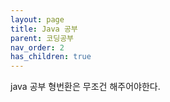 ```yaml
---
layout: page
title: Java 공부
parent: 코딩공부
nav_order: 2
has_children: true
---
```



java 공부
형번환은 무조건 해주어야한다.  



